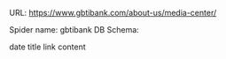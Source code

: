 URL: https://www.gbtibank.com/about-us/media-center/

Spider name: gbtibank
DB Schema:

date
title
link
content

